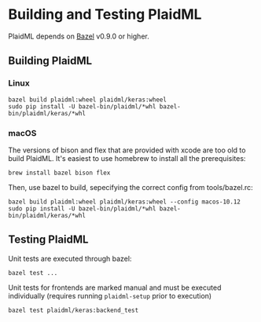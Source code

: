 # Building and Testing PlaidML

PlaidML depends on [Bazel](http://bazel.build) v0.9.0 or higher.

## Building PlaidML

### Linux

```
bazel build plaidml:wheel plaidml/keras:wheel
sudo pip install -U bazel-bin/plaidml/*whl bazel-bin/plaidml/keras/*whl
```

### macOS

The versions of bison and flex that are provided with xcode are too old to build PlaidML.
It's easiest to use homebrew to install all the prerequisites:

```
brew install bazel bison flex
```

Then, use bazel to build, sepecifying the correct config from tools/bazel.rc: 

```
bazel build plaidml:wheel plaidml/keras:wheel --config macos-10.12
sudo pip install -U bazel-bin/plaidml/*whl bazel-bin/plaidml/keras/*whl
```

## Testing PlaidML

Unit tests are executed through bazel:

```
bazel test ...
```

Unit tests for frontends are marked manual and must be executed individually (requires running `plaidml-setup` prior to execution)

```
bazel test plaidml/keras:backend_test
```



